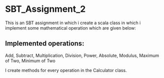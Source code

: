 # SBT_Assignment_2

This is an SBT assignment in which i create a scala class in which i implement some mathematical operation which are given below:

Implemented operations:
-----------------------------------------
Add,
Subtract,
Multiplication,
Division,
Power,
Absolute,
Modulus,
Maximum of Two,
Minimum of Two

I create methods for every operation in the Calculator class.
